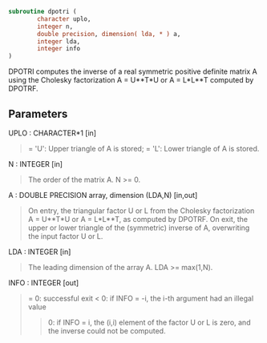```fortran
subroutine dpotri (
        character uplo,
        integer n,
        double precision, dimension( lda, * ) a,
        integer lda,
        integer info
)
```

DPOTRI computes the inverse of a real symmetric positive definite
matrix A using the Cholesky factorization A = U\*\*T\*U or A = L\*L\*\*T
computed by DPOTRF.

## Parameters
UPLO : CHARACTER\*1 [in]
> = 'U':  Upper triangle of A is stored;
> = 'L':  Lower triangle of A is stored.

N : INTEGER [in]
> The order of the matrix A.  N >= 0.

A : DOUBLE PRECISION array, dimension (LDA,N) [in,out]
> On entry, the triangular factor U or L from the Cholesky
> factorization A = U\*\*T\*U or A = L\*L\*\*T, as computed by
> DPOTRF.
> On exit, the upper or lower triangle of the (symmetric)
> inverse of A, overwriting the input factor U or L.

LDA : INTEGER [in]
> The leading dimension of the array A.  LDA >= max(1,N).

INFO : INTEGER [out]
> = 0:  successful exit
> < 0:  if INFO = -i, the i-th argument had an illegal value
> > 0:  if INFO = i, the (i,i) element of the factor U or L is
> zero, and the inverse could not be computed.
